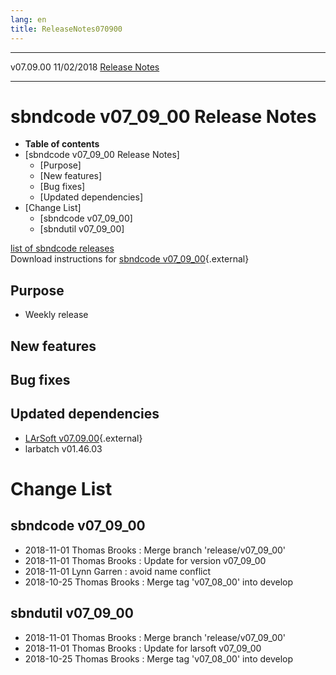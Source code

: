 ```yaml
---
lang: en
title: ReleaseNotes070900
---
```


  ----------- ------------ -- -- ------------------------------------------------------
  v07.09.00   11/02/2018         [Release Notes](ReleaseNotes070900.html)
  ----------- ------------ -- -- ------------------------------------------------------



sbndcode v07\_09\_00 Release Notes
======================================================================================

-   **Table of contents**
-   [sbndcode v07\_09\_00 Release
    Notes]
    -   [Purpose]
    -   [New features]
    -   [Bug fixes]
    -   [Updated dependencies]
-   [Change List]
    -   [sbndcode v07\_09\_00]
    -   [sbndutil v07\_09\_00]

[list of sbndcode
releases](List_of_SBND_code_releases.html)\
Download instructions for [sbndcode
v07\_09\_00](http://scisoft.fnal.gov/scisoft/bundles/sbnd/v07_09_00/sbndcode-v07_09_00.html){.external}



Purpose
----------------------------------

-   Weekly release



New features
--------------------------------------------



Bug fixes
--------------------------------------



Updated dependencies
------------------------------------------------------------

-   [LArSoft
    v07.09.00](https://cdcvs.fnal.gov/redmine/projects/larsoft/wiki/ReleaseNotes070900){.external}
-   larbatch v01.46.03



Change List
==========================================



sbndcode v07\_09\_00
----------------------------------------------------------

-   2018-11-01 Thomas Brooks : Merge branch \'release/v07\_09\_00\'
-   2018-11-01 Thomas Brooks : Update for version v07\_09\_00
-   2018-11-01 Lynn Garren : avoid name conflict
-   2018-10-25 Thomas Brooks : Merge tag \'v07\_08\_00\' into develop



sbndutil v07\_09\_00
----------------------------------------------------------

-   2018-11-01 Thomas Brooks : Merge branch \'release/v07\_09\_00\'
-   2018-11-01 Thomas Brooks : Update for larsoft v07\_09\_00
-   2018-10-25 Thomas Brooks : Merge tag \'v07\_08\_00\' into develop
